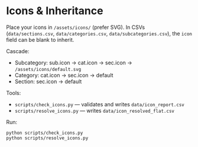 # Icons & Inheritance

Place your icons in `/assets/icons/` (prefer SVG).
In CSVs (`data/sections.csv`, `data/categories.csv`, `data/subcategories.csv`), the `icon` field can be blank to inherit.

Cascade:
- Subcategory: sub.icon → cat.icon → sec.icon → `/assets/icons/default.svg`
- Category: cat.icon → sec.icon → default
- Section: sec.icon → default

Tools:
- `scripts/check_icons.py` — validates and writes `data/icon_report.csv`
- `scripts/resolve_icons.py` — writes `data/icon_resolved_flat.csv`

Run:
```
python scripts/check_icons.py
python scripts/resolve_icons.py
```
